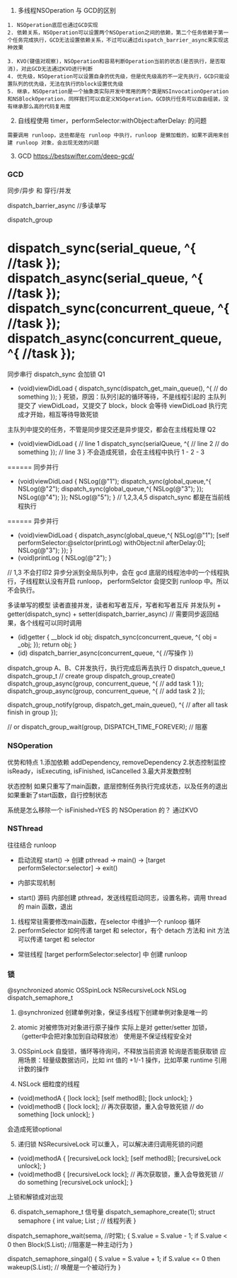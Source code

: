 1. 多线程NSOperation 与 GCD的区别
```
1. NSOperation底层也通过GCD实现
2. 依赖关系，NSOperation可以设置两个NSOperation之间的依赖，第二个任务依赖于第一个任务完成执行，GCD无法设置依赖关系，不过可以通过dispatch_barrier_async来实现这种效果

3. KVO(键值对观察)，NSOperation和容易判断Operation当前的状态(是否执行，是否取消)，对此GCD无法通过KVO进行判断
4. 优先级，NSOperation可以设置自身的优先级，但是优先级高的不一定先执行，GCD只能设置队列的优先级，无法在执行的block设置优先级
5. 继承，NSOperation是一个抽象类实际开发中常用的两个类是NSInvocationOperation和NSBlockOperation，同样我们可以自定义NSOperation，GCD执行任务可以自由组装，没有继承那么高的代码复用度
```

2. 自线程使用 timer，performSelector:withObject:afterDelay: 的问题
```
需要调用 runloop，这些都是在 runloop 中执行，runloop 是懒加载的，如果不调用来创建 runloop 对象，会出现无效的问题
```

3. GCD
https://bestswifter.com/deep-gcd/

### GCD
同步/异步 和 穿行/并发

dispatch_barrier_async //多读单写

dispatch_group

dispatch_sync(serial_queue, ^{ //task });
dispatch_async(serial_queue, ^{ //task });
dispatch_sync(concurrent_queue, ^{ //task });
dispatch_async(concurrent_queue, ^{ //task });
======
同步串行
dispatch_sync 会加锁
Q1
- (void)viewDidLoad {
    dispatch_sync(dispatch_get_main_queue(), ^{
        // do something
    });
}
死锁，原因：队列引起的循环等待，不是线程引起的
主队列提交了 viewDidLoad，又提交了 block，block 会等待 viewDidLoad 执行完成才开始，相互等待导致死锁

主队列中提交的任务，不管是同步提交还是异步提交，都会在主线程处理
Q2
- (void)viewDidLoad {
    // line 1
    dispatch_sync(serialQueue, ^{
        // line 2
        // do something
    });
    // line 3
}
不会造成死锁，会在主线程中执行 1 - 2 - 3

======
同步并行
- (void)viewDidLoad {
    NSLog(@"1");
    dispatch_sync(global_queue,^{
        NSLog(@"2");
        dispatch_sync(global_queue,^{
            NSLog(@"3");
        });
        NSLog(@"4");
    });
    NSLog(@"5");
}
// 1,2,3,4,5
dispatch_sync 都是在当前线程执行

======
异步并行
- (void)viewDidLoad {
    dispatch_async(global_queue,^{
        NSLog(@"1");
        [self performSelector:@selctor(printLog) withObject:nil afterDelay:0];
        NSLog(@"3");
    });
}
- (void)printLog { NSLog(@"2"); }

// 1,3 不会打印2
异步分派到全局队列中，会在 gcd 底层的线程池中的一个线程执行，子线程默认没有开启 runloop， performSelctor 会提交到 runloop 中。所以不会执行。


多读单写的模型
读者直接并发，读者和写者互斥，写者和写者互斥
并发队列 + getter(dispatch_sync) + setter(dispatch_barrier_async)
// 需要同步返回结果，各个线程可以同时调用
- (id)getter {
    __block id obj;
    dispatch_sync(concurrent_queue, ^{
        obj = _obj;
    });
    return obj;
}
- (id)
dispatch_barrier_async(concurrent_queue, ^{ //写操作 })


dispatch_group
A、B、C并发执行，执行完成后再去执行 D
dispatch_queue_t
dispatch_group_t 
// create group
dispatch_group_create()
dispatch_group_async(group, concurrent_queue, ^{
    // add task 1
});
dispatch_group_async(group, concurrent_queue, ^{
    // add task 2
});

dispatch_group_notify(group, dispatch_get_main_queue(), ^{
    // after all task finish in group
});

// or 
dispatch_group_wait(group, DISPATCH_TIME_FOREVER);
// 阻塞

### NSOperation 
优势和特点
1.添加依赖 addDependency, removeDependency
2.状态控制监控 isReady，isExecuting, isFinished, isCancelled
3.最大并发数控制

状态控制
如果只重写了main函数，底层控制任务执行完成状态，以及任务的退出
如果重新了start函数，自行控制状态

系统是怎么移除一个 isFinished=YES 的 NSOperation 的？
通过KVO

### NSThread
往往结合 runloop
- 启动流程
start() -> 创建 pthread -> main() -> [target performSelector:selector] -> exit()

- 内部实现机制
* start() 源码
内部创建 pthread，发送线程启动同志，设置名称，调用 thread 的 main 函数，退出
1. 线程常驻需要修改main函数，在selector 中维护一个 runloop 循环
2. performSelector 如何传递 target 和 selector，有个 detach 方法和 init 方法可以传递 target 和 selector

- 常驻线程
[target performSelector:selector] 中 创建 runloop

### 锁
@synchronized
atomic
OSSpinLock
NSRecursiveLock
NSLog
dispatch_semaphore_t

1. @synchronized
创建单例对象，保证多线程下创建单例对象是唯一的

2. atomic
对被修饰对对象进行原子操作
实际上是对 getter/setter 加锁，（getter中会把对象加到自动释放池）
使用是不保证线程安全对

3. OSSpinLock
自旋锁，循环等待询问，不释放当前资源
轮询是否能获取锁
应用场景：轻量级数据访问，比如 int 值的 +1/-1 操作，比如苹果 runtime 引用计数的操作

4. NSLock
细粒度的线程
- (void)methodA {
    [lock lock];
    [self methodB];
    [lock unlock];
}
- (void)methodB {
    [lock lock]; // 再次获取锁，重入会导致死锁
    // do something
    [lock unlock];
}

会造成死锁optional

5. 递归锁
NSRecursiveLock 可以重入，可以解决递归调用死锁的问题
- (void)methodA {
    [recursiveLock lock];
    [self methodB];
    [recursiveLock unlock];
}
- (void)methodB {
    [recursiveLock lock]; // 再次获取锁，重入会导致死锁
    // do something
    [recursiveLock unlock];
}

上锁和解锁成对出现

6. dispatch_semaphore_t
信号量
dispatch_semaphore_create(1);
struct semaphore {
    int value;
    List <thread>; // 线程列表
}

dispatch_semaphore_wait(sema, //时常);
{
    S.value = S.value - 1;
    if S.value < 0 then Block(S.List); //阻塞是一种主动行为
}

dispatch_semaphore_singal()
{
    S.value = S.value + 1;
    if S.value <= 0 then wakeup(S.List); // 唤醒是一个被动行为
}



